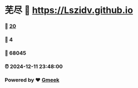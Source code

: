 # 芜尽 :link: https://Lszidv.github.io 
### :page_facing_up: [20](https://Lszidv.github.io/tag.html) 
### :speech_balloon: 4 
### :hibiscus: 68045 
### :alarm_clock: 2024-12-11 23:48:00 
### Powered by :heart: [Gmeek](https://github.com/Meekdai/Gmeek)
